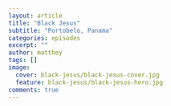 ```yaml
---
layout: article
title: "Black Jesus"
subtitle: "Portobelo, Panama"
categories: episodes
excerpt: ""
author: matthey
tags: []
image:
  cover: black-jesus/black-jesus-cover.jpg
  feature: black-jesus/black-jesus-hero.jpg
comments: true
---
```

